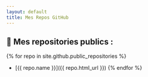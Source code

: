 ```yaml
---
layout: default
title: Mes Repos GitHub
---
```


## 🚀 Mes repositories publics :
{% for repo in site.github.public_repositories %}
- [{{ repo.name }}]({{ repo.html_url }})
{% endfor %}
